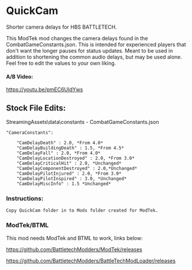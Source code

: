 # QuickCam
Shorter camera delays for HBS BATTLETECH.

This ModTek mod changes the camera delays found in the CombatGameConstants.json.  This is intended for experienced players that don't want the longer pauses for status updates.  Meant to be used in addition to shortening the common audio delays, but may be used alone. Feel free to edit the values to your own liking.

#### A/B Video:
https://youtu.be/pmEC6UIdYws

## Stock File Edits:
StreamingAssets\data\constants -
CombatGameConstants.json

    "CameraConstants":
    
        "CamDelayDeath" : 2.0, *From 4.0*
        "CamDelayBuildingDeath" : 1.5, *From 4.5*
        "CamDelayFall" : 2.0, *From 4.0*
        "CamDelayLocationDestroyed" : 2.0, *From 3.0*
        "CamDelayCriticalHit" : 2.0, *Unchanged*
        "CamDelayComponentDestroyed" : 2.0,*Unchanged*
        "CamDelayPilotInjured" : 2.0, *From 3.0*
        "CamDelayPilotInspired" : 3.0, *Unchanged*
        "CamDelayMiscInfo" : 1.5 *Unchanged*
        
### Instructions:

    Copy QuickCam folder in to Mods folder created for ModTek.
    
### ModTek/BTML
This mod needs ModTek and BTML to work, links below:

https://github.com/BattletechModders/ModTek/releases

https://github.com/BattletechModders/BattleTechModLoader/releases
